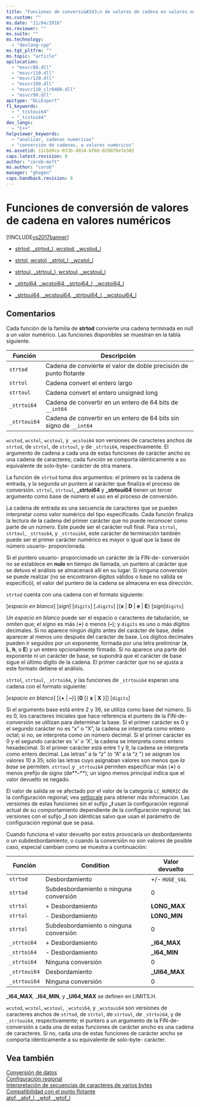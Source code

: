 ```yaml
---
title: "Funciones de conversi&#243;n de valores de cadena en valores num&#233;ricos | Microsoft Docs"
ms.custom: ""
ms.date: "11/04/2016"
ms.reviewer: ""
ms.suite: ""
ms.technology: 
  - "devlang-cpp"
ms.tgt_pltfrm: ""
ms.topic: "article"
apilocation: 
  - "msvcr80.dll"
  - "msvcr110.dll"
  - "msvcr120.dll"
  - "msvcr100.dll"
  - "msvcr110_clr0400.dll"
  - "msvcr90.dll"
apitype: "DLLExport"
f1_keywords: 
  - "_tcstoui64"
  - "_tcstoi64"
dev_langs: 
  - "C++"
helpviewer_keywords: 
  - "analizar, cadenas numéricas"
  - "conversión de cadenas, a valores numéricos"
ms.assetid: 11cbd9ce-033b-4914-bf66-029070e7e385
caps.latest.revision: 8
author: "corob-msft"
ms.author: "corob"
manager: "ghogen"
caps.handback.revision: 8
---
```

# Funciones de conversi&#243;n de valores de cadena en valores num&#233;ricos
[!INCLUDE[vs2017banner](../assembler/inline/includes/vs2017banner.md)]

-   [strtod, \_strtod\_l, wcstod, \_wcstod\_l](../c-runtime-library/reference/strtod-strtod-l-wcstod-wcstod-l.md)  
  
-   [strtol, wcstol, \_strtol\_l, \_wcstol\_l](../c-runtime-library/reference/strtol-wcstol-strtol-l-wcstol-l.md)  
  
-   [strtoul, \_strtoul\_l, wcstoul, \_wcstoul\_l](../c-runtime-library/reference/strtoul-strtoul-l-wcstoul-wcstoul-l.md)  
  
-   [\_strtoi64, \_wcstoi64, \_strtoi64\_l, \_wcstoi64\_l](../c-runtime-library/reference/strtoi64-wcstoi64-strtoi64-l-wcstoi64-l.md)  
  
-   [\_strtoui64, \_wcstoui64, \_strtoui64\_l, \_wcstoui64\_l](../c-runtime-library/reference/strtoui64-wcstoui64-strtoui64-l-wcstoui64-l.md)  
  
## Comentarios  
 Cada función de la familia de **strtod** convierte una cadena terminada en null a un valor numérico.  Las funciones disponibles se muestran en la tabla siguiente.  
  
|Función|Descripción|  
|-------------|-----------------|  
|`strtod`|Cadena de convierte el valor de doble precisión de punto flotante|  
|`strtol`|Cadena convert el entero largo|  
|`strtoul`|Cadena convert el entero unsigned long|  
|`_strtoi64`|Cadena de convertir en un entero de 64 bits de `__int64`|  
|`_strtoui64`|Cadena de convertir en un entero de 64 bits sin signo de `__int64`|  
  
 `wcstod`, `wcstol`, `wcstoul`, y `_wcstoi64` son versiones de caracteres anchos de `strtod`, de `strtol`, de `strtoul`, y de `_strtoi64`, respectivamente.  El argumento de cadena a cada una de estas funciones de carácter ancho es una cadena de caracteres; cada función se comporta idénticamente a su equivalente de solo\-byte\- carácter de otra manera.  
  
 La función de `strtod` toma dos argumentos: el primero es la cadena de entrada, y la segunda un puntero al carácter que finaliza el proceso de conversión.  `strtol`, `strtoul`, **\_strtoi64** y **\_strtoui64** tienen un tercer argumento como base de número el uso en el proceso de conversión.  
  
 La cadena de entrada es una secuencia de caracteres que se pueden interpretar como valor numérico del tipo especificado.  Cada función finaliza la lectura de la cadena del primer carácter que no puede reconocer como parte de un número.  Este puede ser el carácter null final.  Para `strtol`, `strtoul`, `_strtoi64`, y `_strtoui64`, este carácter de terminación también puede ser el primer carácter numérico es mayor o igual que la base de número usuario\- proporcionada.  
  
 Si el puntero usuario\- proporcionado un carácter de la FIN\-de\- conversión no se establece en **nulo** en tiempo de llamada, un puntero al carácter que se detuvo el análisis se almacenará allí en su lugar.  Si ninguna conversión se puede realizar \(no se encontraron dígitos válidos o base no válida se especificó\), el valor del puntero de la cadena se almacena en esa dirección.  
  
 `strtod` cuenta con una cadena con el formato siguiente:  
  
 \[*espacio en blanco*\] \[*sign*\] \[`digits`\] \[**.**`digits`\] \[{**x** &#124; **D** &#124; **e** &#124; **E**} \[*sign*\]`digits`\]  
  
 *Un espacio en blanco* puede ser el espacio o caracteres de tabulación, se omiten que; *el signo* es más \(**\+**\) o menos \(**–**\); y `digits` es uno o más dígitos decimales.  Si no aparece ningún dígito antes del carácter de base, debe aparecer al menos uno después del carácter de base.  Los dígitos decimales pueden ir seguidos por un exponente, formada por una letra preliminar \(**x**, **L**, **h**, o **E**\) y un entero opcionalmente firmado.  Si no aparece una parte del exponente ni un carácter de base, se supondrá que el carácter de base sigue el último dígito de la cadena.  El primer carácter que no se ajusta a este formato detiene el análisis.  
  
 `strtol`, `strtoul`, `_strtoi64`, y las funciones de `_strtoui64` esperan una cadena con el formato siguiente:  
  
 \[*espacio en blanco*\] \[{**\+** &#124; **–**}\] \[**0** \[{ **x** &#124; **X** }\]\] \[`digits`\]  
  
 Si el argumento base está entre 2 y 36, se utiliza como base del número.  Si es 0, los caracteres iniciales que hace referencia el puntero de la FIN\-de\- conversión se utilizan para determinar la base.  Si el primer carácter es 0 y el segundo carácter no es “x” o “X”, la cadena se interpreta como entero octal; si no, se interpreta como un número decimal.  Si el primer carácter es 0 y el segundo carácter es 'x' o 'X', la cadena se interpreta como entero hexadecimal.  Si el primer carácter está entre 1 y 9, la cadena se interpreta como entero decimal.  Las letras” a la “z” \(o “A” a la “z "\) se asignan los valores 10 a 35; sólo las letras cuyo asignaban valores son menos que *la base* se permiten.  `strtoul` y `_strtoui64` permiten especificar más \(**\+**\) o menos prefijo de signo \(de**–**\); un signo menos principal indica que el valor devuelto se negado.  
  
 El valor de salida se ve afectado por el valor de la categoría `LC_NUMERIC` de la configuración regional; vea [setlocale](../c-runtime-library/reference/setlocale-wsetlocale.md) para obtener más información.  Las versiones de estas funciones sin el sufijo **\_l** usan la configuración regional actual de su comportamiento dependiente de la configuración regional; las versiones con el sufijo **\_l** son idénticas salvo que usan el parámetro de configuración regional que se pasa.  
  
 Cuando funciona el valor devuelto por estos provocaría un desbordamiento o un subdesbordamiento, o cuando la conversión no son valores de posible caso, especial cambian como se muestra a continuación:  
  
|Función|Condition|Valor devuelto|  
|-------------|---------------|--------------------|  
|`strtod`|Desbordamiento|\+\/\- `HUGE_VAL`|  
|`strtod`|Subdesbordamiento o ninguna conversión|0|  
|`strtol`|\+ Desbordamiento|**LONG\_MAX**|  
|`strtol`|\- Desbordamiento|**LONG\_MIN**|  
|`strtol`|Subdesbordamiento o ninguna conversión|0|  
|`_strtoi64`|\+ Desbordamiento|**\_I64\_MAX**|  
|`_strtoi64`|\- Desbordamiento|**\_I64\_MIN**|  
|`_strtoi64`|Ninguna conversión|0|  
|`_strtoui64`|Desbordamiento|**\_UI64\_MAX**|  
|`_strtoui64`|Ninguna conversión|0|  
  
 **\_I64\_MAX**, \_**I64\_MIN**, y **\_UI64\_MAX** se definen en LIMITS.H.  
  
 `wcstod`, `wcstol`, `wcstoul`, `_wcstoi64`, y `_wcstoui64` son versiones de caracteres anchos de `strtod`, de `strtol`, de `strtoul`, de `_strtoi64`, y de `_strtoui64`, respectivamente; el puntero a un argumento de la FIN\-de\- conversión a cada una de estas funciones de carácter ancho es una cadena de caracteres.  Si no, cada una de estas funciones de carácter ancho se comporta idénticamente a su equivalente de solo\-byte\- carácter.  
  
## Vea también  
 [Conversión de datos](../c-runtime-library/data-conversion.md)   
 [Configuración regional](../c-runtime-library/locale.md)   
 [Interpretación de secuencias de caracteres de varios bytes](../c-runtime-library/interpretation-of-multibyte-character-sequences.md)   
 [Compatibilidad con el punto flotante](../c-runtime-library/floating-point-support.md)   
 [atof, \_atof\_l, \_wtof, \_wtof\_l](../c-runtime-library/reference/atof-atof-l-wtof-wtof-l.md)